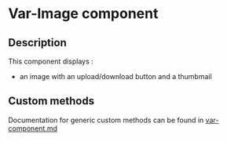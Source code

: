 # Var-Image component

## Description
This component displays :
* an image with an upload/download button and a thumbmail

## Custom methods

Documentation for generic custom methods can be found in [var-component.md](../var-component.md)